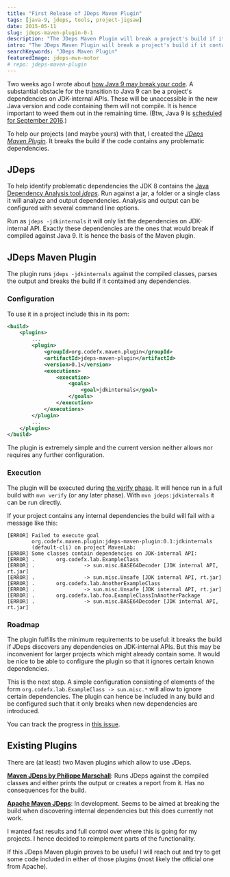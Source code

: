 ```yaml
---
title: "First Release of JDeps Maven Plugin"
tags: [java-9, jdeps, tools, project-jigsaw]
date: 2015-05-11
slug: jdeps-maven-plugin-0-1
description: "The JDeps Maven Plugin will break a project's build if it contains dependencies on JDK-internal APIs. This helps to prepare for Java 9."
intro: "The JDeps Maven Plugin will break a project's build if it contains dependencies on JDK-internal APIs. This helps to prepare for Java 9, where these dependencies will be unaccessible."
searchKeywords: "JDeps Maven Plugin"
featuredImage: jdeps-mvn-motor
# repo: jdeps-maven-plugin
---
```


Two weeks ago I wrote about [how Java 9 may break your code](how-java-9-and-project-jigsaw-may-break-your-code).
A substantial obstacle for the transition to Java 9 can be a project's dependencies on JDK-internal APIs.
These will be unaccessible in the new Java version and code containing them will not compile.
It is hence important to weed them out in the remaining time.
(Btw, Java 9 is [scheduled for September 2016](http://mail.openjdk.java.net/pipermail/jdk9-dev/2015-May/002172.html).)

To help our projects (and maybe yours) with that, I created the [*JDeps Maven Plugin*](https://github.com/CodeFX-org/JDeps-Maven-Plugin).
It breaks the build if the code contains any problematic dependencies.

## JDeps

To help identify problematic dependencies the JDK 8 contains the [Java Dependency Analysis tool *jdeps*](https://docs.oracle.com/javase/8/docs/technotes/tools/unix/jdeps.html).
Run against a jar, a folder or a single class it will analyze and output dependencies.
Analysis and output can be configured with several command line options.

Run as `jdeps -jdkinternals` it will only list the dependencies on JDK-internal API.
Exactly these dependencies are the ones that would break if compiled against Java 9.
It is hence the basis of the Maven plugin.

## JDeps Maven Plugin

The plugin runs `jdeps -jdkinternals` against the compiled classes, parses the output and breaks the build if it contained any dependencies.

<contentimage slug="JDeps-Maven-Plugin-v0.1" options="sidebar"></contentimage>

### Configuration

To use it in a project include this in its pom:

```xml
<build>
	<plugins>
		...
		<plugin>
			<groupId>org.codefx.maven.plugin</groupId>
			<artifactId>jdeps-maven-plugin</artifactId>
			<version>0.1</version>
			<executions>
				<execution>
					<goals>
					    <goal>jdkinternals</goal>
					</goals>
				</execution>
			</executions>
		</plugin>
		...
	</plugins>
</build>
```

The plugin is extremely simple and the current version neither allows nor requires any further configuration.

### Execution

The plugin will be executed during [the verify phase](https://maven.apache.org/guides/introduction/introduction-to-the-lifecycle.html).
It will hence run in a full build with `mvn verify` (or any later phase).
With `mvn jdeps:jdkinternals` it can be run directly.

If your project contains any internal dependencies the build will fail with a message like this:

```
[ERROR] Failed to execute goal
		org.codefx.maven.plugin:jdeps-maven-plugin:0.1:jdkinternals
		(default-cli) on project MavenLab:
[ERROR] Some classes contain dependencies on JDK-internal API:
[ERROR] .       org.codefx.lab.ExampleClass
[ERROR] .                -> sun.misc.BASE64Decoder [JDK internal API, rt.jar]
[ERROR] .                -> sun.misc.Unsafe [JDK internal API, rt.jar]
[ERROR] .       org.codefx.lab.AnotherExampleClass
[ERROR] .                -> sun.misc.Unsafe [JDK internal API, rt.jar]
[ERROR] .       org.codefx.lab.foo.ExampleClassInAnotherPackage
[ERROR] .                -> sun.misc.BASE64Decoder [JDK internal API, rt.jar]
```

### Roadmap

The plugin fulfills the minimum requirements to be useful: it breaks the build if JDeps discovers any dependencies on JDK-internal APIs.
But this may be inconvenient for larger projects which might already contain some.
It would be nice to be able to configure the plugin so that it ignores certain known dependencies.

This is the next step.
A simple configuration consisting of elements of the form `org.codefx.lab.ExampleClass -> sun.misc.*` will allow to ignore certain dependencies.
The plugin can hence be included in any build and be configured such that it only breaks when new dependencies are introduced.

You can track the progress in [this issue](https://github.com/CodeFX-org/JDeps-Maven-Plugin/issues/1).

## Existing Plugins

There are (at least) two Maven plugins which allow to use JDeps.

**[Maven JDeps by Philippe Marschall](https://github.com/marschall/jdeps-maven-plugin)**:
Runs JDeps against the compiled classes and either prints the output or creates a report from it.
Has no consequences for the build.

**[Apache Maven JDeps](http://maven.apache.org/plugins-archives/maven-jdeps-plugin-LATEST/maven-jdeps-plugin/)**:
In development.
Seems to be aimed at breaking the build when discovering internal dependencies but this does currently not work.

I wanted fast results and full control over where this is going for my projects.
I hence decided to reimplement parts of the functionality.

If this JDeps Maven plugin proves to be useful I will reach out and try to get some code included in either of those plugins (most likely the official one from Apache).
